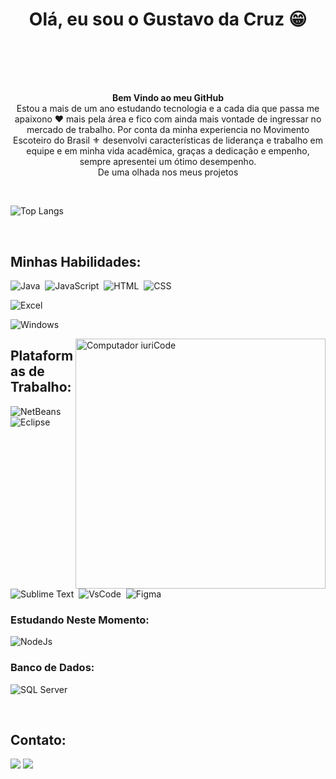  
<div  align="center" style="margin-bottom:100px">
<h1 aling="center">Olá, eu sou o Gustavo da Cruz 😁</h1>
</div>
 
<p align="center"><strong>Bem Vindo ao meu GitHub</strong><br> Estou a mais de um ano estudando tecnologia e a cada dia que passa me apaixono ❤️ mais pela área e fico com ainda mais vontade de ingressar no mercado de trabalho. Por conta da minha experiencia no Movimento Escoteiro do Brasil ⚜️ desenvolvi características de liderança e trabalho em equipe e em minha vida acadêmica, graças a dedicação e empenho, sempre apresentei um ótimo desempenho. <br> De uma olhada nos meus projetos</p>&nbsp;


![Top Langs](https://github-readme-stats.vercel.app/api/top-langs/?username=GustavoCruz09&layout=compact)


 &nbsp;
 &nbsp;



## Minhas Habilidades:

![Java](https://img.shields.io/badge/OpenJDK-ED8B00?style=for-the-badge&logo=openjdk&logoColor=white)&nbsp;
![JavaScript](https://img.shields.io/badge/JavaScript-323330?style=for-the-badge&logo=javascript&logoColor=F7DF1E)&nbsp;
![HTML](https://img.shields.io/badge/HTML5-E34F26?style=for-the-badge&logo=html5&logoColor=white)&nbsp;
![CSS](https://img.shields.io/badge/CSS3-1572B6?style=for-the-badge&logo=css3&logoColor=white)&nbsp;

![Excel](https://img.shields.io/badge/Microsoft_Excel-217346?style=for-the-badge&logo=microsoft-excel&logoColor=white)&nbsp;

![Windows](https://img.shields.io/badge/Windows-0078D6?style=for-the-badge&logo=windows&logoColor=white)&nbsp;

<img src="https://raw.githubusercontent.com/MicaelliMedeiros/micaellimedeiros/master/image/computer-illustration.png" min-width="400px" max-width="400px" width="400px" align="right" alt="Computador iuriCode">

## Plataformas de Trabalho:

![NetBeans](https://img.shields.io/badge/apache%20netbeans-1B6AC6?style=for-the-badge&logo=apache%20netbeans%20IDE&logoColor=white)&nbsp;
![Eclipse](https://img.shields.io/badge/Eclipse-2C2255?style=for-the-badge&logo=eclipse&logoColor=white)&nbsp;
![Sublime Text](https://img.shields.io/badge/sublime_text-%23575757.svg?&style=for-the-badge&logo=sublime-text&logoColor=important)&nbsp;
![VsCode](https://img.shields.io/badge/VSCode-0078D4?style=for-the-badge&logo=visual%20studio%20code&logoColor=white)&nbsp;
![Figma](https://img.shields.io/badge/Figma-F24E1E?style=for-the-badge&logo=figma&logoColor=white)&nbsp;

### Estudando Neste Momento:

![NodeJs](	https://img.shields.io/badge/Node%20js-339933?style=for-the-badge&logo=nodedotjs&logoColor=white)&nbsp;

### Banco de Dados:

![SQL Server](https://img.shields.io/badge/Microsoft%20SQL%20Server-CC2927?style=for-the-badge&logo=microsoft%20sql%20server&logoColor=white)&nbsp;

&nbsp;
&nbsp;

## Contato:

<div> 
<a href = "mailto:contato.dacruz.gustavo09@gmail.com"> <img src="https://img.shields.io/badge/-Gmail-%23333?style=for-the-badge&logo=gmail&logoColor=white" target="_blank"></a>
<a href="https://www.linkedin.com/in/gustavo-da-cruz-santos-250351225/" target="_blank"><img src="https://img.shields.io/badge/-LinkedIn-%230077B5?style=for-the-badge&logo=linkedin&logoColor=white"  target="_blank"></a> 
</div>&nbsp;&nbsp;
 
